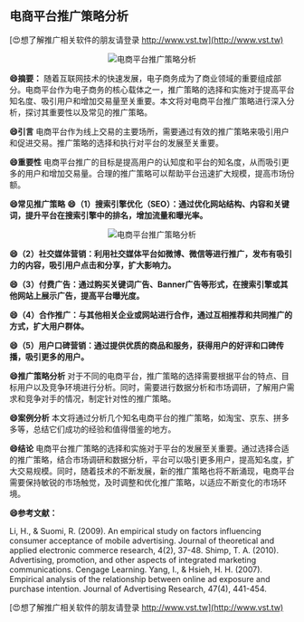 ## **电商平台推广策略分析**

[😍想了解推广相关软件的朋友请登录 http://www.vst.tw](http://www.vst.tw)

 <center><img src="https://vst.tw/MP4/tuiguang/png/0.png" alt="电商平台推广策略分析"></center>

**😄摘要：**
随着互联网技术的快速发展，电子商务成为了商业领域的重要组成部分。电商平台作为电子商务的核心载体之一，推广策略的选择和实施对于提高平台知名度、吸引用户和增加交易量至关重要。本文将对电商平台推广策略进行深入分析，探讨其重要性以及常见的推广策略。

**😄引言**
电商平台作为线上交易的主要场所，需要通过有效的推广策略来吸引用户和促进交易。推广策略的选择和执行对平台的发展至关重要。

**😄重要性**
电商平台推广的目标是提高用户的认知度和平台的知名度，从而吸引更多的用户和增加交易量。合理的推广策略可以帮助平台迅速扩大规模，提高市场份额。

**😄常见推广策略**
**😄（1）搜索引擎优化（SEO）：通过优化网站结构、内容和关键词，提升平台在搜索引擎中的排名，增加流量和曝光率。**

 <center><img src="https://vst.tw/MP4/tuiguang/png/2.png" alt="电商平台推广策略分析"></center>

**😄（2）社交媒体营销：利用社交媒体平台如微博、微信等进行推广，发布有吸引力的内容，吸引用户点击和分享，扩大影响力。**

**😄（3）付费广告：通过购买关键词广告、Banner广告等形式，在搜索引擎或其他网站上展示广告，提高平台曝光度。**

**😄（4）合作推广：与其他相关企业或网站进行合作，通过互相推荐和共同推广的方式，扩大用户群体。**

**😄（5）用户口碑营销：通过提供优质的商品和服务，获得用户的好评和口碑传播，吸引更多的用户。**

**😄推广策略分析**
对于不同的电商平台，推广策略的选择需要根据平台的特点、目标用户以及竞争环境进行分析。同时，需要进行数据分析和市场调研，了解用户需求和竞争对手的情况，制定针对性的推广策略。

**😄案例分析**
本文将通过分析几个知名电商平台的推广策略，如淘宝、京东、拼多多等，总结它们成功的经验和值得借鉴的地方。

**😄结论**
电商平台推广策略的选择和实施对于平台的发展至关重要。通过选择合适的推广策略，结合市场调研和数据分析，平台可以吸引更多用户，提高知名度，扩大交易规模。同时，随着技术的不断发展，新的推广策略也将不断涌现，电商平台需要保持敏锐的市场触觉，及时调整和优化推广策略，以适应不断变化的市场环境。

**😄参考文献：**

Li, H., & Suomi, R. (2009). An empirical study on factors influencing consumer acceptance of mobile advertising. Journal of theoretical and applied electronic commerce research, 4(2), 37-48.
Shimp, T. A. (2010). Advertising, promotion, and other aspects of integrated marketing communications. Cengage Learning.
Yang, I., & Hsieh, H. H. (2007). Empirical analysis of the relationship between online ad exposure and purchase intention. Journal of Advertising Research, 47(4), 441-454.

[😍想了解推广相关软件的朋友请登录 http://www.vst.tw](http://www.vst.tw)



